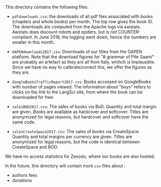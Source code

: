 This directory contains the following files:

- `pdfdownloads.csv`: the downloads of all pdf files associated with books (chapters and whole books) per month. The top row gives the book ID. The downloads are computed from the Apache logs via awstats. Awstats does discount robots and spiders, but is not COUNTER-compliant. In June 2016, the logging went down, hence the numbers are smaller in this month. 

- `OAPENdownloads2017.csv`: Downloads of our titles from the OAPEN platform. Note that the download figures for "A grammar of Pite Saami" are probably an artefact as they are all from Italy, whihch is implausible. Since we have no way to calibrate/correct this, we offer the figures as they are. 

- `GoogleBooksTrafficReport2017.csv`: Books accessed on GoogleBooks with number of pages viewed. The information about "buys" refers to clicks on the link to the LangSci site, from where the book can be downloaded for free.

- `salesBOD2017.csv`: The sales of books via BoD. Quantity and total margin are given. Books are available as hardcover and softcover. Titles are anonymized for legal reasons, but hardcover and softcover have the same code. 

- `salesCreateSpace2017.csv`: The sales of books via CreateSpace. Quantity and total margins per currency are given. Titles are anonymized for legal reasons, but the code is identical between CreateSpace and BOD.

We have no access statistics for Zenodo, where our books are also hosted. 

In the future, this directory will contain more `csv` files about :
 
- authors fees
- donations 
